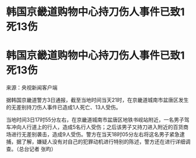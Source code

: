 # 韩国京畿道购物中心持刀伤人事件已致1死13伤

# 韩国京畿道购物中心持刀伤人事件已致1死13伤

来源：央视新闻客户端

据韩国京畿道警方3日通报，截至当地时间当天21时，在京畿道城南市盆唐区发生的无差别持刀伤人事件已造成1人死亡、13人受伤。

当地时间3日17时55分左右，在京畿道城南市盆唐区地铁书岘站附近，一名男子驾车冲向人行道上的行人，造成5名行人受伤；之后该男子又持刀进入附近的百货商场进行无差别袭击，造成9人受伤。警方在当天18时05分左右将这名男子紧急逮捕，据了解，嫌疑人没有对自己的犯罪动机进行特别的陈述，警方还在进行详细调查。（总台记者
张昀）

